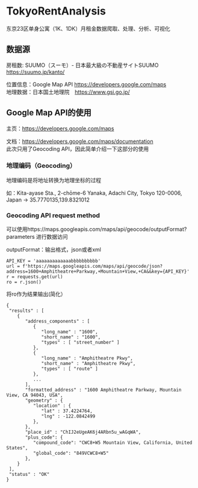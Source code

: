 # TokyoRentAnalysis
东京23区单身公寓（1K、1DK）月租金数据爬取、处理、分析、可视化

## 数据源
房租数: SUUMO（スーモ）- 日本最大級の不動産サイトSUUMO https://suumo.jp/kanto/  <div>
位置信息：Google Map API https://developers.google.com/maps <div>
地理数据：日本国土地理院　https://www.gsi.go.jp/ <div>

## Google Map API的使用
  主页：https://developers.google.com/maps<div>
  文档：https://developers.google.com/maps/documentation<div>
  此次只用了Geocoding API，因此简单介绍一下这部分的使用<div>
  ### 地理编码（Geocoding）
  地理编码是将地址转换为地理坐标的过程<div>
  如：Kita-ayase Sta., 2-chōme-6 Yanaka, Adachi City, Tokyo 120-0006, Japan -> 35.7770135,139.8321012<div>
  ### Geocoding API request method
  可以使用https://maps.googleapis.com/maps/api/geocode/outputFormat?parameters 进行数据访问<div>
  outputFormat：输出格式，json或者xml<div>
  ```
  API_KEY = 'aaaaaaaaaaaaabbbbbbbbbb' 
  url = f'https://maps.googleapis.com/maps/api/geocode/json?address=1600+Amphitheatre+Parkway,+Mountain+View,+CA&&key={API_KEY}'
  r = requests.get(url)
  ro = r.json()
  ```
  将ro作为结果输出(简化）<div>
  
  ```
  {
   "results" : [
      {
         "address_components" : [
            {
               "long_name" : "1600",
               "short_name" : "1600",
               "types" : [ "street_number" ]
            },
            {
               "long_name" : "Amphitheatre Pkwy",
               "short_name" : "Amphitheatre Pkwy",
               "types" : [ "route" ]
            },
            ...
         ],
         "formatted_address" : "1600 Amphitheatre Parkway, Mountain View, CA 94043, USA",
         "geometry" : {
            "location" : {
               "lat" : 37.4224764,
               "lng" : -122.0842499
            },
         },
         "place_id" : "ChIJ2eUgeAK6j4ARbn5u_wAGqWA",
         "plus_code": {
            "compound_code": "CWC8+W5 Mountain View, California, United States",
            "global_code": "849VCWC8+W5"
         },
      }
   ],
   "status" : "OK"
  }
  ```
